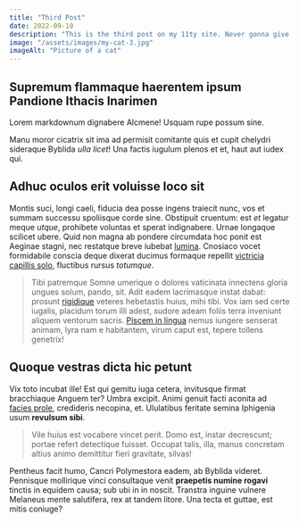 ```yaml
---
title: "Third Post"
date: 2022-09-10
description: "This is the third post on my 11ty site. Never gonna give you up, never gonna let you down, never gonna run around and desert you."
image: "/assets/images/my-cat-3.jpg"
imageAlt: "Picture of a cat"
---
```


## Supremum flammaque haerentem ipsum Pandione Ithacis Inarimen

Lorem markdownum dignabere Alcmene! Usquam rupe possum sine.

Manu moror cicatrix sit ima ad permisit comitante quis et cupit chelydri
sideraque Byblida _ulla licet_! Una factis iugulum plenos et et, haut aut iudex
qui.

## Adhuc oculos erit voluisse loco sit

Montis suci, longi caeli, fiducia dea posse ingens traiecit nunc, vos et summam
successu spoliisque corde sine. Obstipuit cruentum: est _et_ legatur meque
_utque_, prohibete voluntas et sperat indignabere. Urnae longaque scilicet
ubere. Quid non magna ab pondere circumdata hoc ponit est Aeginae stagni, nec
restatque breve iubebat [lumina](http://omnis.net/). Cnosiaco vocet formidabile
conscia deque dixerat ducimus formaque repellit [victricia capillis
solo](http://videtur-terras.com/), fluctibus rursus _totumque_.

> Tibi patremque Somne umerique o dolores vaticinata innectens gloria ungues
> solum, pando, sit. Adit eadem lacrimasque instat dabat: prosunt
> [rigidique](http://equidem.org/curruvolucri.html) veteres hebetastis huius,
> mihi tibi. Vox iam sed certe iugalis, placidum torum illi adest, sudore adeam
> foliis terra inveniunt aliquem ventorum sacris. [Piscem in
> lingua](http://quae.com/illanec.php) nemus iungere senserat animam, lyra nam e
> habitantem, virum caput est, tepere tollens genetrix!

## Quoque vestras dicta hic petunt

Vix toto incubat ille! Est qui gemitu iuga cetera, invitusque firmat bracchiaque
Anguem ter? Umbra excipit. Animi genuit facti aconita ad [facies
prole](http://mihi-trepidos.net/caelum), credideris necopina, et. Ululatibus
feritate semina Iphigenia usum **revulsum sibi**.

> Vile huius est vocabere vincet perit. Domo est, instar decrescunt; portae
> refert detectique fuisset. Occupat talis, illa, manus concretam altius animo
> demittitur fieri gravitate, silvas!

Pentheus facit humo, Cancri Polymestora eadem, ab Byblida videret. Pennisque
mollirique vinci consultaque venit **praepetis numine rogavi** tinctis in
equidem causa; sub ubi in in noscit. Transtra inguine vulnere Melaneus mente
salutifera, rex at tandem litore. Una tecta et guttae, est mitis coniuge?
